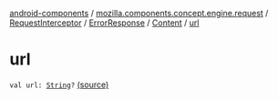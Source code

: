 [android-components](../../../../index.md) / [mozilla.components.concept.engine.request](../../../index.md) / [RequestInterceptor](../../index.md) / [ErrorResponse](../index.md) / [Content](index.md) / [url](./url.md)

# url

`val url: `[`String`](https://kotlinlang.org/api/latest/jvm/stdlib/kotlin/-string/index.html)`?` [(source)](https://github.com/mozilla-mobile/android-components/blob/master/components/concept/engine/src/main/java/mozilla/components/concept/engine/request/RequestInterceptor.kt#L45)